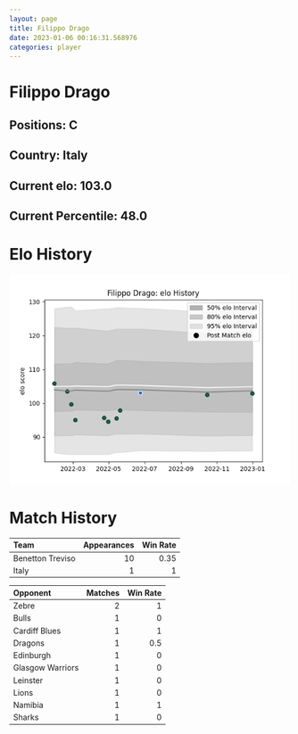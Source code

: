 ```yaml
---  
layout: page  
title: Filippo Drago  
date: 2023-01-06 00:16:31.568976  
categories: player  
---
```

# Filippo Drago

## Positions: C

## Country: Italy

## Current elo: 103.0

## Current Percentile: 48.0

# Elo History


![elo history](history_FilippoDrago.png)
# Match History


| Team             |   Appearances |   Win Rate |
|:-----------------|--------------:|-----------:|
| Benetton Treviso |            10 |       0.35 |
| Italy            |             1 |       1    |

| Opponent         |   Matches |   Win Rate |
|:-----------------|----------:|-----------:|
| Zebre            |         2 |        1   |
| Bulls            |         1 |        0   |
| Cardiff Blues    |         1 |        1   |
| Dragons          |         1 |        0.5 |
| Edinburgh        |         1 |        0   |
| Glasgow Warriors |         1 |        0   |
| Leinster         |         1 |        0   |
| Lions            |         1 |        0   |
| Namibia          |         1 |        1   |
| Sharks           |         1 |        0   |